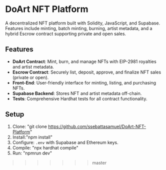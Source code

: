 
# DoArt NFT Platform

A decentralized NFT platform built with Solidity, JavaScript, and Supabase. Features include minting, batch minting, burning, artist metadata, and a hybrid Escrow contract supporting private and open sales.

## Features

- **DoArt Contract**: Mint, burn, and manage NFTs with EIP-2981 royalties and artist metadata.
- **Escrow Contract**: Securely list, deposit, approve, and finalize NFT sales (private or open).
- **Front-End**: User-friendly interface for minting, listing, and purchasing NFTs.
- **Supabase Backend**: Stores NFT and artist metadata off-chain.
- **Tests**: Comprehensive Hardhat tests for all contract functionality.

## Setup

1. Clone: "git clone https://github.com/ssebattasamuel/DoArt-NFT-Platform"
2. Install:"npm install"
3. Configure: `.env` with Supabase and Ethereum keys.
4. Compile: "npx hardhat compile"
5. Run: "npmrun dev"
>>>>>>> master
